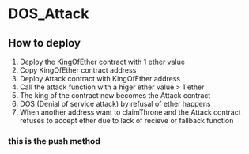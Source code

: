 # DOS_Attack
## How to deploy
1. Deploy the KingOfEther contract with 1 ether value
2. Copy KingOfEther contract address
3. Deploy Attack contract with KingOfEther address
4. Call the attack function with a higer ether value > 1 ether
5. The king of the contract now becomes the Attack contract
6. DOS (Denial of service attack) by refusal of ether happens
7. When another address want to claimThrone and the Attack contract refuses to accept ether due to lack of recieve or fallback function

### this is the push method

